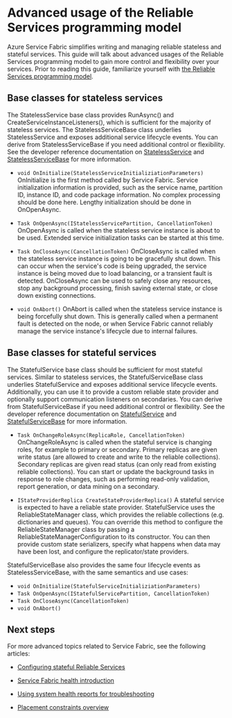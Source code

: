 <properties
   pageTitle="Advanced usage of the Reliable Services programming model | Microsoft Azure"
   description="Learn about advanced usage of Service Fabric's Reliable Service programming model for added flexibility in your services."
   services="Service-Fabric"
   documentationCenter=".net"
   authors="jessebenson"
   manager="timlt"
   editor="masnider"/>

<tags
   ms.service="Service-Fabric"
   ms.devlang="dotnet"
   ms.topic="article"
   ms.tgt_pltfrm="NA"
   ms.workload="NA"
   ms.date="01/28/2016"
   ms.author="jesseb"/>

# Advanced usage of the Reliable Services programming model
Azure Service Fabric simplifies writing and managing reliable stateless and stateful services. This guide will talk about advanced usages of the Reliable Services programming model to gain more control and flexibility over your services. Prior to reading this guide, familiarize yourself with [the Reliable Services programming model](service-fabric-reliable-services-introduction.md).

## Base classes for stateless services
The StatelessService base class provides RunAsync() and CreateServiceInstanceListeners(), which is sufficient for the majority of stateless services. The StatelessServiceBase class underlies StatelessService and exposes additional service lifecycle events. You can derive from StatelessServiceBase if you need additional control or flexibility. See the developer reference documentation on [StatelessService](https://msdn.microsoft.com/library/microsoft.servicefabric.services.runtime.statelessservice.aspx) and [StatelessServiceBase](https://msdn.microsoft.com/library/microsoft.servicefabric.services.runtime.statelessservicebase.aspx) for more information.

- `void OnInitialize(StatelessServiceInitializiationParameters)`
    OnInitialize is the first method called by Service Fabric. Service initialization information is provided, such as the service name, partition ID, instance ID, and code package information. No complex processing should be done here. Lengthy initialization should be done in OnOpenAsync.

- `Task OnOpenAsync(IStatelessServicePartition, CancellationToken)`
    OnOpenAsync is called when the stateless service instance is about to be used. Extended service initialization tasks can be started at this time.

- `Task OnCloseAsync(CancellationToken)`
    OnCloseAsync is called when the stateless service instance is going to be gracefully shut down. This can occur when the service's code is being upgraded, the service instance is being moved due to load balancing, or a transient fault is detected. OnCloseAsync can be used to safely close any resources, stop any background processing, finish saving external state, or close down existing connections.

- `void OnAbort()`
    OnAbort is called when the stateless service instance is being forcefully shut down. This is generally called when a permanent fault is detected on the node, or when Service Fabric cannot reliably manage the service instance's lifecycle due to internal failures.

## Base classes for stateful services
The StatefulService base class should be sufficient for most stateful services. Similar to stateless services, the StatefulServiceBase class underlies StatefulService and exposes additional service lifecycle events. Additionally, you can use it to provide a custom reliable state provider and optionally support communication listeners on secondaries. You can derive from StatefulServiceBase if you need additional control or flexibility. See the developer reference documentation on [StatefulService](https://msdn.microsoft.com/library/microsoft.servicefabric.services.runtime.statefulservice.aspx) and [StatefulServiceBase](https://msdn.microsoft.com/library/microsoft.servicefabric.services.runtime.statefulservicebase.aspx) for more information.

- `Task OnChangeRoleAsync(ReplicaRole, CancellationToken)`
    OnChangeRoleAsync is called when the stateful service is changing roles, for example to primary or secondary. Primary replicas are given write status (are allowed to create and write to the reliable collections). Secondary replicas are given read status (can only read from existing reliable collections). You can start or update the background tasks in response to role changes, such as performing read-only validation, report generation, or data mining on a secondary.

- `IStateProviderReplica CreateStateProviderReplica()`
    A stateful service is expected to have a reliable state provider. StatefulService uses the ReliableStateManager class, which provides the reliable collections (e.g. dictionaries and queues). You can override this method to configure the ReliableStateManager class by passing a ReliableStateManagerConfiguration to its constructor. You can then provide custom state serializers, specify what happens when data may have been lost, and configure the replicator/state providers.

StatefulServiceBase also provides the same four lifecycle events as StatelessServiceBase, with the same semantics and use cases:

- `void OnInitialize(StatefulServiceInitializiationParameters)`
- `Task OnOpenAsync(IStatefulServicePartition, CancellationToken)`
- `Task OnCloseAsync(CancellationToken)`
- `void OnAbort()`

## Next steps
For more advanced topics related to Service Fabric, see the following articles:

- [Configuring stateful Reliable Services](service-fabric-reliable-services-configuration.md)

- [Service Fabric health introduction](service-fabric-health-introduction.md)

- [Using system health reports for troubleshooting](service-fabric-understand-and-troubleshoot-with-system-health-reports.md)

- [Placement constraints overview](service-fabric-placement-constraint.md)
